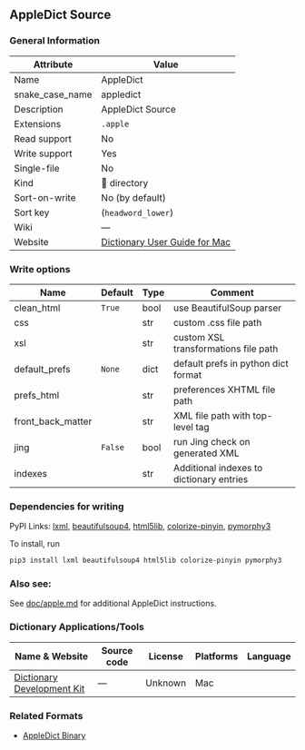 ## AppleDict Source

### General Information

| Attribute       | Value                                                                                         |
| --------------- | --------------------------------------------------------------------------------------------- |
| Name            | AppleDict                                                                                     |
| snake_case_name | appledict                                                                                     |
| Description     | AppleDict Source                                                                              |
| Extensions      | `.apple`                                                                                      |
| Read support    | No                                                                                            |
| Write support   | Yes                                                                                           |
| Single-file     | No                                                                                            |
| Kind            | 📁 directory                                                                                   |
| Sort-on-write   | No (by default)                                                                               |
| Sort key        | (`headword_lower`)                                                                            |
| Wiki            | ―                                                                                             |
| Website         | [Dictionary User Guide for Mac](https://support.apple.com/en-gu/guide/dictionary/welcome/mac) |

### Write options

| Name              | Default | Type | Comment                                  |
| ----------------- | ------- | ---- | ---------------------------------------- |
| clean_html        | `True`  | bool | use BeautifulSoup parser                 |
| css               |         | str  | custom .css file path                    |
| xsl               |         | str  | custom XSL transformations file path     |
| default_prefs     | `None`  | dict | default prefs in python dict format      |
| prefs_html        |         | str  | preferences XHTML file path              |
| front_back_matter |         | str  | XML file path with top-level tag         |
| jing              | `False` | bool | run Jing check on generated XML          |
| indexes           |         | str  | Additional indexes to dictionary entries |

### Dependencies for writing

PyPI Links: [lxml](https://pypi.org/project/lxml), [beautifulsoup4](https://pypi.org/project/beautifulsoup4), [html5lib](https://pypi.org/project/html5lib), [colorize-pinyin](https://pypi.org/project/colorize-pinyin), [pymorphy3](https://pypi.org/project/pymorphy3)

To install, run

```sh
pip3 install lxml beautifulsoup4 html5lib colorize-pinyin pymorphy3
```

### Also see:

See [doc/apple.md](../apple.md) for additional AppleDict instructions.

### Dictionary Applications/Tools

| Name & Website                                                                              | Source code | License | Platforms | Language |
| ------------------------------------------------------------------------------------------- | ----------- | ------- | --------- | -------- |
| [Dictionary Development Kit](https://github.com/SebastianSzturo/Dictionary-Development-Kit) | ―           | Unknown | Mac       |          |

### Related Formats

- [AppleDict Binary](./appledict_bin.md)
